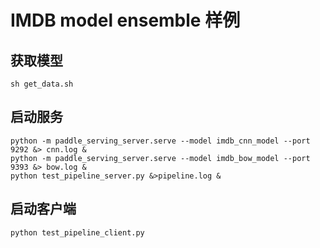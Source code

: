 # IMDB model ensemble 样例

## 获取模型
```
sh get_data.sh
```

## 启动服务

```
python -m paddle_serving_server.serve --model imdb_cnn_model --port 9292 &> cnn.log &
python -m paddle_serving_server.serve --model imdb_bow_model --port 9393 &> bow.log &
python test_pipeline_server.py &>pipeline.log &
```

## 启动客户端
```
python test_pipeline_client.py
```
